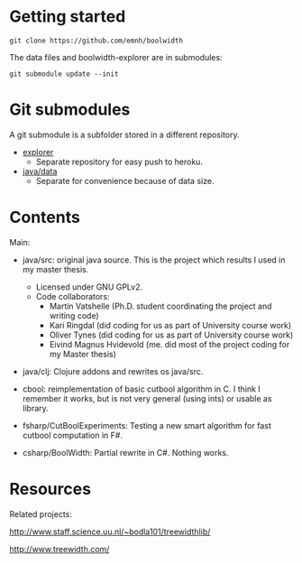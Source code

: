 # Getting started

    git clone https://github.com/emnh/boolwidth

The data files and boolwidth-explorer are in submodules:

    git submodule update --init

# Git submodules

A git submodule is a subfolder stored in a different repository.

- [explorer](https://github.com/emnh/boolwidth-explorer)
  - Separate repository for easy push to heroku.
- [java/data](https://github.com/emnh/boolwidth-data)
  - Separate for convenience because of data size.

# Contents

Main:
- java/src: original java source. This is the project which results I used in my master thesis.
  - Licensed under GNU GPLv2.
  - Code collaborators:
    - Martin Vatshelle (Ph.D. student coordinating the project and writing code)
    - Kari Ringdal (did coding for us as part of University course work)
    - Oliver Tynes (did coding for us as part of University course work)
    - Eivind Magnus Hvidevold (me. did most of the project coding for my Master thesis)

- java/clj: Clojure addons and rewrites os java/src.

- cbool: reimplementation of basic cutbool algorithm in C. I think I remember it works, but is not very general (using ints) or usable as library.

- fsharp/CutBoolExperiments: Testing a new smart algorithm for fast cutbool computation in F#.

- csharp/BoolWidth: Partial rewrite in C#. Nothing works.

# Resources

Related projects:

http://www.staff.science.uu.nl/~bodla101/treewidthlib/

http://www.treewidth.com/

